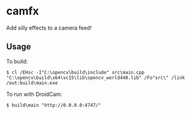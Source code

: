 # camfx
Add silly effects to a camera feed!

## Usage
To build:
```
$ cl /EHsc -I"C:\opencv\build\include" src\main.cpp "C:\opencv\build\x64\vc15\lib\opencv_world440.lib" /Fo"src\" /link /out:build\main.exe
```

To run with DroidCam:
```
$ build\main "http://0.0.0.0:4747/"
```
